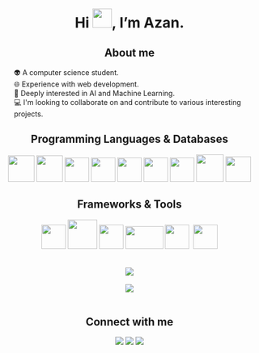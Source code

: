 <h1 align="center">Hi <img src="https://i.giphy.com/media/w1OBpBd7kJqHrJnJ13/giphy.webp" width="38px">, I’m Azan. </h1>

<h2 align="center">About me </h2>
<ul>
👽 A computer science student.<br>
🌐 Experience with web development.<br>
🤖 Deeply interested in AI and Machine Learning.<br>
💻 I'm looking to collaborate on and contribute to various interesting projects.<br>
</ul>

<h2 align="center">Programming Languages & Databases </h2>
<div display="flex" align="center">
  <img width="52px" src="https://cdn.jsdelivr.net/gh/devicons/devicon/icons/python/python-original.svg" /> 
  <img width="52px" src="https://cdn.jsdelivr.net/gh/devicons/devicon/icons/cplusplus/cplusplus-original.svg" />
  <img width="48px" src="https://cdn.jsdelivr.net/gh/devicons/devicon/icons/javascript/javascript-original.svg" />
  <img width="48px" src="https://cdn.jsdelivr.net/gh/devicons/devicon/icons/html5/html5-original.svg" />
  <img width="48px" src="https://cdn.jsdelivr.net/gh/devicons/devicon/icons/css3/css3-original.svg" />
  <img width="48px" src="https://cdn.jsdelivr.net/gh/devicons/devicon/icons/java/java-original.svg" />
  <img width="48px" src="https://user-images.githubusercontent.com/89643028/183894928-469b6a40-a96c-4491-ac59-c9d288c9131d.png" />
  <img width="54px" src="https://cdn.jsdelivr.net/gh/devicons/devicon/icons/mysql/mysql-original-wordmark.svg" />
  <img  width="50px" src="https://cdn.jsdelivr.net/gh/devicons/devicon/icons/sqlite/sqlite-original.svg" />
</div>

<h2 align="center">Frameworks & Tools</h2>
<div display="flex"align="center">
  <img width="48px" src="https://cdn.jsdelivr.net/gh/devicons/devicon/icons/react/react-original.svg" />
  <picture>
      <source media="(prefers-color-scheme: dark)" srcset="https://user-images.githubusercontent.com/89643028/183890649-2fae80d2-a022-4e19-a5bd-eb2c437e9615.png")
">
      <img width="58px" src="https://cdn.jsdelivr.net/gh/devicons/devicon/icons/django/django-plain-wordmark.svg" />
  </picture>
  <img width="48px" src="https://cdn.jsdelivr.net/gh/devicons/devicon/icons/nodejs/nodejs-original.svg" />
  <picture>
      <source media="(prefers-color-scheme: dark)" srcset="https://external-content.duckduckgo.com/iu/?u=https%3A%2F%2Fvirtualdesignfactory.com.au%2Fcontent%2Fimages%2F2020%2F05%2Fexpress.png&f=1&nofb=1">
      <img width="75" height="45" src="https://cdn.jsdelivr.net/gh/devicons/devicon/icons/express/express-original-wordmark.svg" />
  </picture>
  <img width="48px" src="https://cdn.jsdelivr.net/gh/devicons/devicon/icons/git/git-original.svg" />&nbsp
  <img width="48px" src="https://cdn.jsdelivr.net/gh/devicons/devicon/icons/webpack/webpack-original.svg" />
</div>
<br>
<br>
<div align="center">
  <img align="center" src="https://github-readme-stats.vercel.app/api?username=aziichi&show_icons=true&theme=synthwave" />
</div>
<br>
<div align="center">
  <img align="center" src="https://github-readme-streak-stats.herokuapp.com/?user=aziichi&theme=synthwave" />
</div>
<br>
<h2 align="center">Connect with me</h2>
<div align="center">
<a href="https://twitter.com/intent/follow?screen_name=Azi__kun"><img src="https://img.shields.io/twitter/follow/Azi__kun?color=blue&label=Follow&labelColor=white&logo=twitter&style=flat-square"/></a>
<a href="https://www.linkedin.com/in/azan-rashid-4850b8238"><img src="https://img.shields.io/static/v1?logo=LinkedIn&label=&message=Connect&color=blue" /></a>
<a href="mailto: azanrashid26@gmail.com"><img src="https://img.shields.io/static/v1?logo=gmail&logoColor=white&label=&message=Email&color=red" /></a>
</div>
